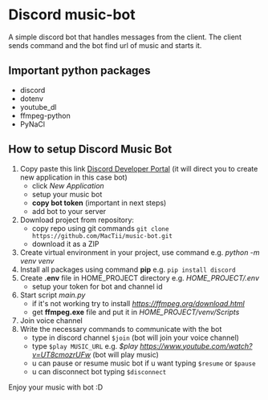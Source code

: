 # Discord music-bot

A simple discord bot that handles messages from the client. The client sends command and the bot find url of music and starts it.

## Important python packages

- discord
- dotenv
- youtube_dl
- ffmpeg-python
- PyNaCl

## How to setup Discord Music Bot

1. Copy paste this link [Discord Developer Portal](https://discord.com/developers/applications) (it will direct you to create new application in this case bot)
    - click *New Application*
    - setup your music bot
    - **copy bot token** (important in next steps)
    - add bot to your server
2. Download project from repository:
    - copy repo using git commands ```git clone https://github.com/MacTii/music-bot.git```
    - download it as a ZIP
3. Create virtual environment in your project, use command e.g. *python -m venv venv*
4. Install all packages using command **pip** e.g. ```pip install discord```
5. Create **.env** file in HOME_PROJECT directory e.g. *HOME_PROJECT/.env*
    - setup your token for bot and channel id
6. Start script *main.py*
    - if it's not working try to install *https://ffmpeg.org/download.html*
    - get **ffmpeg.exe** file and put it in *HOME_PROJECT/venv/Scripts*
7. Join voice channel
8. Write the necessary commands to communicate with the bot
    - type in discord channel ```$join``` (bot will join your voice channel)
    - type ```$play MUSIC_URL``` e.g. *$play https://www.youtube.com/watch?v=UT8cmozrUFw* (bot will play music)
    - u can pause or resume music bot if u want typing ```$resume``` or ```$pause```
    - u can disconnect bot typing ```$disconnect```

Enjoy your music with bot :D
